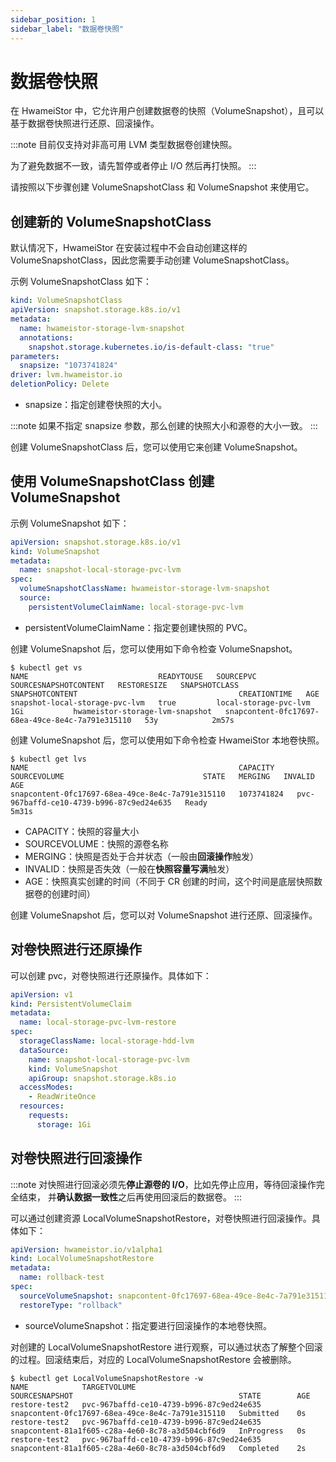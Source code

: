 ```yaml
---
sidebar_position: 1
sidebar_label: "数据卷快照"
---
```


# 数据卷快照

在 HwameiStor 中，它允许用户创建数据卷的快照（VolumeSnapshot），且可以基于数据卷快照进行还原、回滚操作。

:::note
目前仅支持对非高可用 LVM 类型数据卷创建快照。

为了避免数据不一致，请先暂停或者停止 I/O 然后再打快照。
:::

请按照以下步骤创建 VolumeSnapshotClass 和 VolumeSnapshot 来使用它。

## 创建新的 VolumeSnapshotClass

默认情况下，HwameiStor 在安装过程中不会自动创建这样的 VolumeSnapshotClass，因此您需要手动创建 VolumeSnapshotClass。

示例 VolumeSnapshotClass 如下：

```yaml
kind: VolumeSnapshotClass
apiVersion: snapshot.storage.k8s.io/v1
metadata:
  name: hwameistor-storage-lvm-snapshot
  annotations:
    snapshot.storage.kubernetes.io/is-default-class: "true"
parameters:
  snapsize: "1073741824"
driver: lvm.hwameistor.io
deletionPolicy: Delete
```

- snapsize：指定创建卷快照的大小。

:::note
如果不指定 snapsize 参数，那么创建的快照大小和源卷的大小一致。
:::

创建 VolumeSnapshotClass 后，您可以使用它来创建 VolumeSnapshot。

## 使用 VolumeSnapshotClass 创建 VolumeSnapshot

示例 VolumeSnapshot 如下：

```yaml
apiVersion: snapshot.storage.k8s.io/v1
kind: VolumeSnapshot
metadata:
  name: snapshot-local-storage-pvc-lvm
spec:
  volumeSnapshotClassName: hwameistor-storage-lvm-snapshot
  source:
    persistentVolumeClaimName: local-storage-pvc-lvm
```

- persistentVolumeClaimName：指定要创建快照的 PVC。

创建 VolumeSnapshot 后，您可以使用如下命令检查 VolumeSnapshot。

```console
$ kubectl get vs
NAME                             READYTOUSE   SOURCEPVC               SOURCESNAPSHOTCONTENT   RESTORESIZE   SNAPSHOTCLASS                     SNAPSHOTCONTENT                                    CREATIONTIME   AGE
snapshot-local-storage-pvc-lvm   true         local-storage-pvc-lvm                           1Gi           hwameistor-storage-lvm-snapshot   snapcontent-0fc17697-68ea-49ce-8e4c-7a791e315110   53y            2m57s
```

创建 VolumeSnapshot 后，您可以使用如下命令检查 HwameiStor 本地卷快照。

```console
$ kubectl get lvs
NAME                                               CAPACITY     SOURCEVOLUME                               STATE   MERGING   INVALID   AGE
snapcontent-0fc17697-68ea-49ce-8e4c-7a791e315110   1073741824   pvc-967baffd-ce10-4739-b996-87c9ed24e635   Ready                       5m31s
```

- CAPACITY：快照的容量大小
- SOURCEVOLUME：快照的源卷名称
- MERGING：快照是否处于合并状态（一般由**回滚操作**触发）
- INVALID：快照是否失效（一般在**快照容量写满**触发）
- AGE：快照真实创建的时间（不同于 CR 创建的时间，这个时间是底层快照数据卷的创建时间）

创建 VolumeSnapshot 后，您可以对 VolumeSnapshot 进行还原、回滚操作。

## 对卷快照进行还原操作

可以创建 pvc，对卷快照进行还原操作。具体如下：

```yaml
apiVersion: v1
kind: PersistentVolumeClaim
metadata:
  name: local-storage-pvc-lvm-restore
spec:
  storageClassName: local-storage-hdd-lvm
  dataSource:
    name: snapshot-local-storage-pvc-lvm
    kind: VolumeSnapshot
    apiGroup: snapshot.storage.k8s.io
  accessModes:
    - ReadWriteOnce
  resources:
    requests:
      storage: 1Gi
```

## 对卷快照进行回滚操作

:::note
对快照进行回滚必须先**停止源卷的 I/O**，比如先停止应用，等待回滚操作完全结束，
并**确认数据一致性**之后再使用回滚后的数据卷。
:::

可以通过创建资源 LocalVolumeSnapshotRestore，对卷快照进行回滚操作。具体如下：

```yaml
apiVersion: hwameistor.io/v1alpha1
kind: LocalVolumeSnapshotRestore
metadata:
  name: rollback-test
spec:
  sourceVolumeSnapshot: snapcontent-0fc17697-68ea-49ce-8e4c-7a791e315110
  restoreType: "rollback"
```

- sourceVolumeSnapshot：指定要进行回滚操作的本地卷快照。

对创建的 LocalVolumeSnapshotRestore 进行观察，可以通过状态了解整个回滚的过程。回滚结束后，对应的 LocalVolumeSnapshotRestore 会被删除。

```console
$ kubectl get LocalVolumeSnapshotRestore -w
NAME            TARGETVOLUME                               SOURCESNAPSHOT                                     STATE        AGE
restore-test2   pvc-967baffd-ce10-4739-b996-87c9ed24e635   snapcontent-0fc17697-68ea-49ce-8e4c-7a791e315110   Submitted    0s
restore-test2   pvc-967baffd-ce10-4739-b996-87c9ed24e635   snapcontent-81a1f605-c28a-4e60-8c78-a3d504cbf6d9   InProgress   0s
restore-test2   pvc-967baffd-ce10-4739-b996-87c9ed24e635   snapcontent-81a1f605-c28a-4e60-8c78-a3d504cbf6d9   Completed    2s
```
